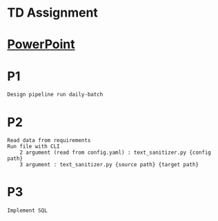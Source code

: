 # TD Assignment
# [PowerPoint](https://docs.google.com/presentation/d/1OtlDs5h5xF6hB-Njw_YM58Y1QIqmsTDe0l25o1Ju4eo/edit?usp=sharing)
# P1
    Design pipeline run daily-batch
# P2
    Read data from requirements
    Run file with CLI
        2 argument (read from config.yaml) : text_sanitizer.py {config path}
        3 argument : text_sanitizer.py {source path} {target path}
        
# P3
    Implement SQL
